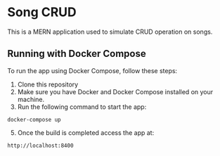# Song CRUD

This is a MERN application used to simulate CRUD operation on songs.

## Running with Docker Compose

To run the app using Docker Compose, follow these steps:

1. Clone this repository
2. Make sure you have Docker and Docker Compose installed on your machine.
4. Run the following command to start the app:

  ```
 docker-compose up
```
   
5. Once the build is completed access the app at:

```
http://localhost:8400
```

